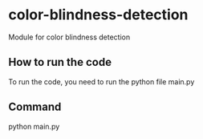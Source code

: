 # color-blindness-detection
Module for color blindness detection

## How to run the code

To run the code, you need to run the python file main.py

## Command
python main.py